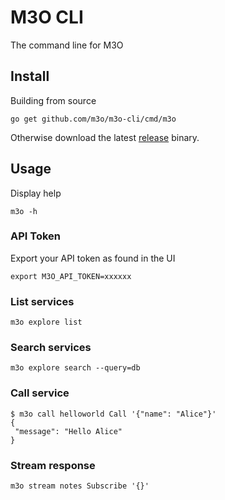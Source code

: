 # M3O CLI

The command line for M3O

## Install

Building from source

```
go get github.com/m3o/m3o-cli/cmd/m3o
```

Otherwise download the latest [release](https://github.com/m3o/m3o-cli/releases/latest) binary.

## Usage

Display help

```
m3o -h
```

### API Token

Export your API token as found in the UI

```
export M3O_API_TOKEN=xxxxxx
```

### List services

```
m3o explore list
```

### Search services

```
m3o explore search --query=db
```

### Call service

```
$ m3o call helloworld Call '{"name": "Alice"}'
{
 "message": "Hello Alice"
}
```

### Stream response

```
m3o stream notes Subscribe '{}'
```


